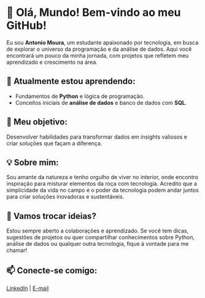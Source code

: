 # 👋 Olá, Mundo! Bem-vindo ao meu GitHub!  

Eu sou **Antonio Moura**, um estudante apaixonado por tecnologia, em busca de explorar o universo da programação e da análise de dados. Aqui você encontrará um pouco da minha jornada, com projetos que refletem meu aprendizado e crescimento na área.  

## 🌱 Atualmente estou aprendendo:  
- Fundamentos de **Python** e lógica de programação.  
- Conceitos iniciais de **análise de dados** e banco de dados com **SQL**.  

## 🚀 Meu objetivo:  
Desenvolver habilidades para transformar dados em insights valiosos e criar soluções que façam a diferença.  

## 💡 Sobre mim:  
Sou amante da natureza e tenho orgulho de viver no interior, onde encontro inspiração para misturar elementos da roça com tecnologia. Acredito que a simplicidade da vida no campo e o poder da tecnologia podem andar juntos para criar soluções inovadoras e sustentáveis.  

## 🤝 Vamos trocar ideias?  
Estou sempre aberto a colaborações e aprendizado. Se você tem dicas, sugestões de projetos ou quer compartilhar conhecimentos sobre Python, análise de dados ou qualquer outra tecnologia, fique à vontade para me chamar!   


## 📫 Conecte-se comigo:  
[LinkedIn](https://www.linkedin.com/in/antonio-moura-b4a720281/) | [E-mail](antoniomotanegocios@gmail.com)  
